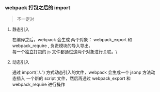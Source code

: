 ### webpack 打包之后的 import

> 不一定对

1. 静态引入

    在编译之后，webpack 会生成 两个对象： webpack_export 和 webpack_require , 负责模块的导入导出。\
    每一个独立打包的 js 文件都通过这两个对象进行关联。\

2. 动态引入

    通过 import('./..') 方式动态引入的文件，webpack 会生成一个 jsonp 方法动态插入 一个新的 script 文件，然后再通过 webpack_export 和 webpack_require 进行操作